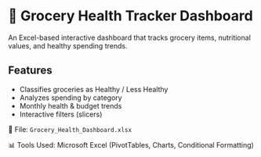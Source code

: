 # 🧾 Grocery Health Tracker Dashboard

An Excel-based interactive dashboard that tracks grocery items, nutritional values, and healthy spending trends.

## Features
- Classifies groceries as Healthy / Less Healthy
- Analyzes spending by category
- Monthly health & budget trends
- Interactive filters (slicers)

📁 File: `Grocery_Health_Dashboard.xlsx`

📊 Tools Used: Microsoft Excel (PivotTables, Charts, Conditional Formatting)

